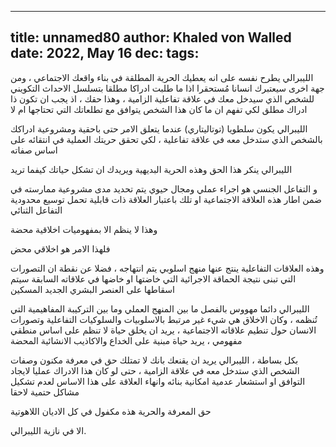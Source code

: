 
---
title: unnamed80
author: Khaled von Walled
date: 2022, May 16
dec:
tags:
---

الليبرالي يطرح نفسه على انه يعطيك الحرية المطلقة في بناء واقعك الاجتماعي ، ومن جهة اخرى سيعتبرك انسانا مُستحقرا اذا ما طلبت ادراكا مطلقا بتسلسل الاحداث التكويني للشخص الذي سيدخل معك في علاقة تفاعلية الزامية ، وهذا حقك ، اذ يجب ان تكون ذا ادراك مطلق لكي تفهم ان ما كان هذا الشخص يتوافق مع تطلعاتك التي تحتاجها ام لا

الليبرالي يكون سلطويا (توتاليتاري) عندما يتعلق الامر حتى باحقية ومشروعية ادراكك بالشخص الذي ستدخل معه في علاقة تفاعلية ، لكي تحقق حريتك العملية في انتقائه على اساس صفاته

الليبرالي ينكر هذا الحق وهذه الحرية البديهية ويريدك ان تشكل حياتك كيفما تريد

و التفاعل الجنسي هو اجراء عملي ومجال حيوي يتم تحديد مدى مشروعية ممارسته في ضمن اطار هذه العلاقة الاجتماعية او تلك باعتبار العلاقة ذات قابلية تحمل توسيع محدودية التفاعل الثنائي 

وهذا لا ينظم الا بمفهوميات اخلاقية محضة

فلهذا الامر هو اخلاقي محض

وهذه العلاقات التفاعلية ينتج عنها منهج اسلوبي يتم انتهاجه ، فضلا عن نقطة ان التصورات التي تبنى نتيجة الحماقة الاجرائية التي خاضتها او خاضها في علاقاته السابقة سيتم اسقاطها على العنصر البشري الجديد المسكين

الليبرالي دائما مهووس بالفصل ما بين المنهج العملي وما بين التركيبة المفاهيمية التي تُنظمه ، وكان الاخلاق هي شيء غير مرتبط بالاسلوبيات والسلوكيات التفاعلية وتصورات الانسان حول تنطيم علاقاته الاجتماعية ، يريد ان يخلق حياة لا تنظم على اساس منطقي مفهومي ، يريد حياة مبنية على الخداع والاكاذيب الانشائية المحضة


بكل بساطة ، الليبرالي يريد ان يقنعك بانك لا تمتلك حق في معرفة مكنون وصفات الشخص الذي ستدخل معه في علاقة الزامية ، حتى لو كان هذا الادراك عمليا لايجاد التوافق او استشعار عدمية امكانية بنائه وانهاء العلاقة على هذا الاساس لعدم تشكيل مشاكل حتمية لاحقا

حق المعرفة والحرية هذه مكفول في كل الاديان اللاهوتية


الا في نازية الليبرالي.

